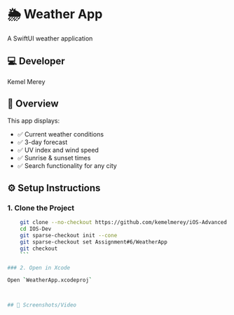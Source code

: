 # 🌦 Weather App

A SwiftUI weather application

## 💻 Developer
Kemel Merey

## 📲 Overview

This app displays:
- ✅ Current weather conditions
- ✅ 3-day forecast
- ✅ UV index and wind speed
- ✅ Sunrise & sunset times
- ✅ Search functionality for any city

## ⚙️ Setup Instructions

### 1. Clone the Project

```bash
    git clone --no-checkout https://github.com/kemelmerey/iOS-Advanced.git
    cd IOS-Dev
    git sparse-checkout init --cone
    git sparse-checkout set Assignment#6/WeatherApp
    git checkout
    ```

### 2. Open in Xcode

Open `WeatherApp.xcodeproj`



## 📸 Screenshots/Video


